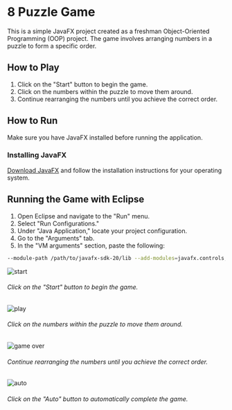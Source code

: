 # 8 Puzzle Game

This is a simple JavaFX project created as a freshman Object-Oriented Programming (OOP) project. The game involves arranging numbers in a puzzle to form a specific order.

## How to Play

1. Click on the "Start" button to begin the game.
2. Click on the numbers within the puzzle to move them around.
3. Continue rearranging the numbers until you achieve the correct order.

## How to Run

Make sure you have JavaFX installed before running the application.

### Installing JavaFX

[Download JavaFX](https://openjfx.io/) and follow the installation instructions for your operating system.

## Running the Game with Eclipse

1. Open Eclipse and navigate to the "Run" menu.
2. Select "Run Configurations."
3. Under "Java Application," locate your project configuration.
4. Go to the "Arguments" tab.
5. In the "VM arguments" section, paste the following:

```bash
--module-path /path/to/javafx-sdk-20/lib --add-modules=javafx.controls,javafx.fxml
```

![start](https://github.com/nighteraser/puzzle_game/assets/110598750/5e49e2b5-7cfb-4c59-bfc6-f6385cf13c8a)
###### Click on the "Start" button to begin the game.
![play](https://github.com/nighteraser/puzzle_game/assets/110598750/0dc7ee46-8bfe-4467-8c1d-856eeed22d21)
###### Click on the numbers within the puzzle to move them around.
![game over](https://github.com/nighteraser/puzzle_game/assets/110598750/d6a0771c-cef0-4791-ab97-00af0d089a93)
###### Continue rearranging the numbers until you achieve the correct order.
![auto](https://github.com/nighteraser/puzzle_game/assets/110598750/1317ce91-b32c-403c-9793-f258eb2e078e)
###### Click on the "Auto" button to automatically complete the game.
